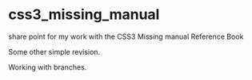css3_missing_manual
===================

share point for my work with the CSS3 Missing manual Reference Book

Some other simple revision.

Working with branches.

